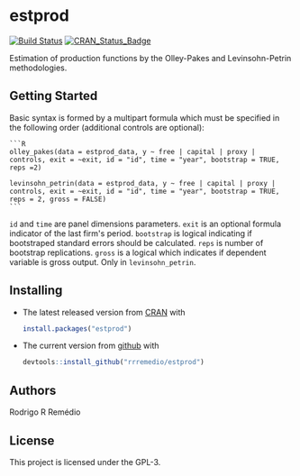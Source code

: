 estprod
==========

[![Build Status](https://travis-ci.org/rrremedio/estprod.svg?branch=master)](https://travis-ci.org/rrremedio/estprod) [![CRAN_Status_Badge](http://www.r-pkg.org/badges/version/estprod)](https://cran.r-project.org/package=estprod)

Estimation of production functions by the Olley-Pakes and Levinsohn-Petrin methodologies.

Getting Started
---------------

Basic syntax is formed by a multipart formula which must be specified in the following order (additional controls are optional):

	```R
	olley_pakes(data = estprod_data, y ~ free | capital | proxy | controls, exit = ~exit, id = "id", time = "year", bootstrap = TRUE, reps =2)
	
	levinsohn_petrin(data = estprod_data, y ~ free | capital | proxy | controls, exit = ~exit, id = "id", time = "year", bootstrap = TRUE, reps = 2, gross = FALSE)
	```

```id``` and ```time``` are panel dimensions parameters.
```exit``` is an optional formula indicator of the last firm's period. 
```bootstrap``` is logical indicating if bootstraped standard errors should be calculated.
```reps``` is number of bootstrap replications.
```gross``` is a logical which indicates if dependent variable is gross output. Only in ```levinsohn_petrin```.

Installing
--------
- The latest released version from [CRAN](https://CRAN.R-project.org/package=estprod) with

	```R
	install.packages("estprod")
	```
-  The current version from [github](https://github.com/rrremedio/estprod) with

	```R
	devtools::install_github("rrremedio/estprod")
	```
Authors
--------
Rodrigo R Remédio

License
--------

This project is licensed under the GPL-3.
